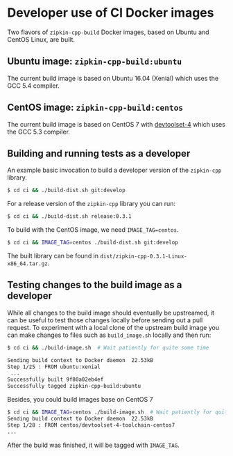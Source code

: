 # Developer use of CI Docker images

Two flavors of `zipkin-cpp-build` Docker images, based on Ubuntu and CentOS Linux, are built.

## Ubuntu image: `zipkin-cpp-build:ubuntu`

The current build image is based on Ubuntu 16.04 (Xenial) which uses the GCC 5.4 compiler.

## CentOS image: `zipkin-cpp-build:centos`

The current build image is based on CentOS 7 with [devtoolset-4](https://www.softwarecollections.org/en/scls/rhscl/devtoolset-4/) which uses the GCC 5.3 compiler.

## Building and running tests as a developer

An example basic invocation to build a developer version of the `zipkin-cpp` library.

```sh
$ cd ci && ./build-dist.sh git:develop
```

For a release version of the `zipkin-cpp` library you can run:

```sh
$ cd ci && ./build-dist.sh release:0.3.1
```

To build with the CentOS image, we need `IMAGE_TAG=centos`.

```sh
$ cd ci && IMAGE_TAG=centos ./build-dist.sh git:develop
```

The built library can be found in `dist/zipkin-cpp-0.3.1-Linux-x86_64.tar.gz`.

## Testing changes to the build image as a developer

While all changes to the build image should eventually be upstreamed, it can be useful to test those changes locally before sending out a pull request. To experiment with a local clone of the upstream build image you can make changes to files such as `build_image.sh` locally and then run:

```sh
$ cd ci && ./build-image.sh  # Wait patiently for quite some time

Sending build context to Docker daemon  22.53kB
Step 1/25 : FROM ubuntu:xenial
 ...
Successfully built 9f80a02eb4ef
Successfully tagged zipkin-cpp-build:ubuntu
```

Besides, you could build images base on CentOS 7

```sh
$ cd ci && IMAGE_TAG=centos ./build-image.sh  # Wait patiently for quite some time
Sending build context to Docker daemon  22.53kB
Step 1/28 : FROM centos/devtoolset-4-toolchain-centos7
...
```

After the build was finished, it will be tagged with `IMAGE_TAG`.
